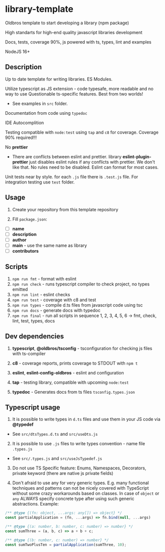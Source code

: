# library-template

Oldbros template to start developing a library (npm package)

High standarts for high-end quality javascript libraries development

Docs, tests, coverage 90%, js powered with ts, types, lint and examples

NodeJS 16+

## Description

Up to date template for writing libraries. ES Modules.

Utilize typescript as JS extension - code typesafe, more readable and no way to use Questionable ts-specific features. Best from two worlds!
  - See examples in `src` folder.

Documentation from code using `typedoc`

IDE Autocomplition

Testing compatible with `node:test` using `tap` and `c8` for coverage. Coverage 90% required!!!

No **prettier**
  - There are conflicts between eslint and prettier. library **eslint-plugin-prettier** just disables eslint rules if any conflicts with prettier. We don't like that. No rules need to be disabled. Eslint can format for most cases.

Unit tests near by style. for each `.js` file there is `.test.js` file.
For integration testing use `test` folder.

## Usage

1. Create your repository from this template repository

2. Fill `package.json`:
  - [ ] **name**
  - [ ] **description**
  - [ ] **author**
  - [ ] **main** - use the same name as library
  - [ ] **contributors**

## Scripts

1. `npm run fmt` - format with eslint
2. `npm run check` - runs typescript compiler to check project, no types emitted
3. `npm run lint` - eslint checks
4. `npm run test` - coverage with c8 and test
5. `npm run types` - compile d.ts files from javascript code using tsc
6. `npm run docs` - generate docs with typedoc
7. `npm run final` - run all scripts in sequence 1, 2, 3, 4, 5, 6 -> fmt, check, lint, test, types, docs

## Dev dependencies

1. **typescript**, **@oldbros/tsconfig** - tsconfiguration for checking js files with ts-compiler

2. **c8** - coverage reports, prints coverage to STDOUT with `npm t`

3. **eslint**, **eslint-config-oldbros** - eslint and configuration

4. **tap** - testing library, compatible with upcoming `node:test`

5. **typedoc** - Generates docs from ts files `tsconfig.types.json`

## Typescript usage

1. It is possible to write types in `d.ts` files and use them in your JS code via **@typedef**
  - See `src/dtsTypes.d.ts` and `src/useDts.js`

2. It is possible to use `.js` files to write types convention - name file `.types.js`
  - See `src/.types.js` and `src/useJsTypedef.js`

3. Do not use TS Specific feature: Enums, Namespaces, Decorators, private keyword (there are native js private fields)

4. Don't afraid to use any for very generic types. E.g. many functional techniques and patterns can not be nicely covered with TypeScript without some crazy workarounds based on classes. In case of `object` or `any` ALWAYS specify concrete type after using such generic abstractions.
Example:
```js
/** @type {(fn: object, ...args: any[]) => object} */
const partialApplication = (fn, ...args) => fn.bind(null, ...args)

/** @type {(a: number, b: number, c: number) => number} */
const sumThree = (a, b, c) => a + b + c;

/** @type {(b: number, c: number) => number} */
const sumTwoPlusTen = partialApplication(sumThree, 10);

```
